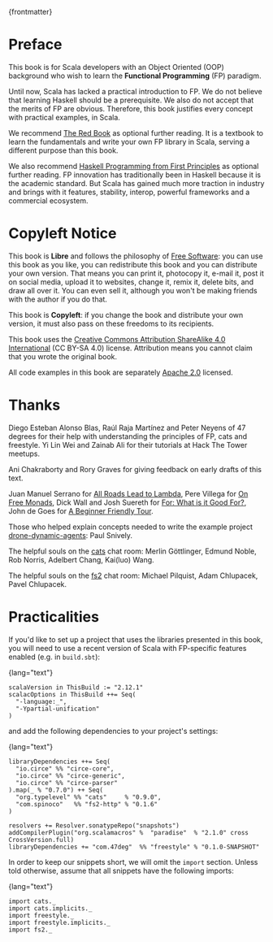 
{frontmatter}

# Preface

This book is for Scala developers with an Object Oriented (OOP)
background who wish to learn the **Functional Programming** (FP)
paradigm.

Until now, Scala has lacked a practical introduction to FP. We do not
believe that learning Haskell should be a prerequisite. We also do not
accept that the merits of FP are obvious. Therefore, this book
justifies every concept with practical examples, in Scala.

We recommend [The Red Book](https://www.manning.com/books/functional-programming-in-scala) as optional further reading. It is a
textbook to learn the fundamentals and write your own FP library in
Scala, serving a different purpose than this book.

We also recommend [Haskell Programming from First Principles](http://haskellbook.com/) as
optional further reading. FP innovation has traditionally been in
Haskell because it is the academic standard. But Scala has gained much
more traction in industry and brings with it features, stability,
interop, powerful frameworks and a commercial ecosystem.

# Copyleft Notice

This book is **Libre** and follows the philosophy of [Free Software](https://www.gnu.org/philosophy/free-sw.en.html): you
can use this book as you like, you can redistribute this book and you
can distribute your own version. That means you can print it,
photocopy it, e-mail it, post it on social media, upload it to
websites, change it, remix it, delete bits, and draw all over it. You
can even sell it, although you won't be making friends with the author
if you do that.

This book is **Copyleft**: if you change the book and distribute your
own version, it must also pass on these freedoms to its recipients.

This book uses the [Creative Commons Attribution ShareAlike 4.0
International](https://creativecommons.org/licenses/by-sa/4.0/legalcode) (CC BY-SA 4.0) license. Attribution means you cannot
claim that you wrote the original book.

All code examples in this book are separately [Apache 2.0](https://www.apache.org/licenses/LICENSE-2.0) licensed.

# Thanks

Diego Esteban Alonso Blas, Raúl Raja Martínez and Peter Neyens of 47
degrees for their help with understanding the principles of FP, cats
and freestyle. Yi Lin Wei and Zainab Ali for their tutorials at Hack
The Tower meetups.

Ani Chakraborty and Rory Graves for giving feedback on early drafts of
this text.

Juan Manuel Serrano for [All Roads Lead to Lambda](https://skillsmatter.com/skillscasts/9904-london-scala-march-meetup#video), Pere Villega for [On
Free Monads](http://perevillega.com/understanding-free-monads), Dick Wall and Josh Suereth for [For: What is it Good For?](https://www.youtube.com/watch?v=WDaw2yXAa50),
John de Goes for [A Beginner Friendly Tour](http://degoes.net/articles/easy-monads).

Those who helped explain concepts needed to write the example project
[drone-dynamic-agents](https://github.com/fommil/drone-dynamic-agents/issues?q=is%3Aissue+is%3Aopen+label%3A%22needs+guru%22): Paul Snively.

The helpful souls on the [cats](https://gitter.im/typelevel/cats) chat room: Merlin Göttlinger, Edmund
Noble, Rob Norris, Adelbert Chang, Kai(luo) Wang.

The helpful souls on the [fs2](https://gitter.im/functional-streams-for-scala/fs2) chat room: Michael Pilquist, Adam
Chlupacek, Pavel Chlupacek.

# Practicalities

If you'd like to set up a project that uses the libraries presented in
this book, you will need to use a recent version of Scala with
FP-specific features enabled (e.g. in `build.sbt`):

{lang="text"}
~~~~~~~~
scalaVersion in ThisBuild := "2.12.1"
scalacOptions in ThisBuild ++= Seq(
  "-language:_",
  "-Ypartial-unification"
)
~~~~~~~~

and add the following dependencies to your project's settings:

{lang="text"}
~~~~~~~~
libraryDependencies ++= Seq(
  "io.circe" %% "circe-core",
  "io.circe" %% "circe-generic",
  "io.circe" %% "circe-parser"
).map(_ % "0.7.0") ++ Seq(
  "org.typelevel" %% "cats"     % "0.9.0",
  "com.spinoco"   %% "fs2-http" % "0.1.6"
)

resolvers += Resolver.sonatypeRepo("snapshots")
addCompilerPlugin("org.scalamacros" %  "paradise"  % "2.1.0" cross CrossVersion.full)
libraryDependencies += "com.47deg"  %% "freestyle" % "0.1.0-SNAPSHOT"
~~~~~~~~

In order to keep our snippets short, we will omit the `import`
section. Unless told otherwise, assume that all snippets have the
following imports:

{lang="text"}
~~~~~~~~
import cats._
import cats.implicits._
import freestyle._
import freestyle.implicits._
import fs2._
~~~~~~~~


